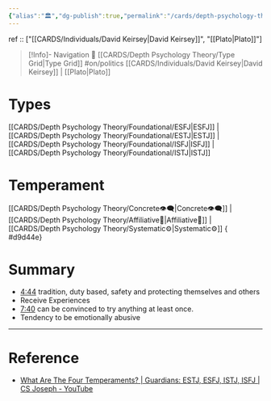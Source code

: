 ```yaml
---
{"alias":"🏛️","dg-publish":true,"permalink":"/cards/depth-psychology-theory/guardian/","dgPassFrontmatter":true,"noteIcon":"1","created":"2023-01-12T12:07:29.951+01:00","updated":"2023-05-28T11:24:24.655+02:00"}
---
```


ref :: ["[[CARDS/Individuals/David Keirsey\|David Keirsey]]", "[[Plato\|Plato]]"]

> [!Info]- Navigation 💠
> [[CARDS/Depth Psychology Theory/Type Grid\|Type Grid]]  #on/politics 
> [[CARDS/Individuals/David Keirsey\|David Keirsey]] | [[Plato\|Plato]]

# Types 
[[CARDS/Depth Psychology Theory/Foundational/ESFJ\|ESFJ]] | [[CARDS/Depth Psychology Theory/Foundational/ESTJ\|ESTJ]] | [[CARDS/Depth Psychology Theory/Foundational/ISFJ\|ISFJ]] | [[CARDS/Depth Psychology Theory/Foundational/ISTJ\|ISTJ]]

# Temperament 
[[CARDS/Depth Psychology Theory/Concrete👁️‍🗨️\|Concrete👁️‍🗨️]] | [[CARDS/Depth Psychology Theory/Affiliative🐜\|Affiliative🐜]] | [[CARDS/Depth Psychology Theory/Systematic⚙️\|Systematic⚙️]] 
{ #d9d44e}


# Summary 
- [4:44](https://www.youtube.com/watch?v=heBzJzV8ExA&t=284s) tradition, duty based, safety and protecting themselves and others 
- Receive Experiences 
- [7:40](https://www.youtube.com/watch?v=heBzJzV8ExA&t=460s) can be convinced to try anything at least once. 
- Tendency to be emotionally abusive 

---
# Reference 
- [What Are The Four Temperaments? | Guardians: ESTJ, ESFJ, ISTJ, ISFJ | CS Joseph - YouTube](https://youtu.be/heBzJzV8ExA)